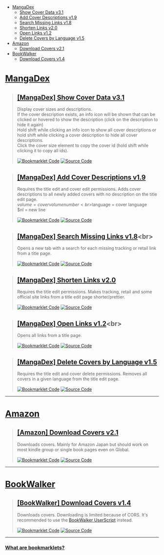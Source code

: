 [Bookmarklet Code]: https://img.shields.io/badge/Bookmarklet%20Code-b5e853?style=for-the-badge
[Source Code]: https://img.shields.io/badge/Source%20Code-3c3c3c?style=for-the-badge

- [MangaDex](#mangadex)
	- [Show Cover Data v3.1](#mangadex-show-cover-data)
	- [Add Cover Descriptions v1.9](#mangadex-add-cover-descriptions)
	- [Search Missing Links v1.8](#mangadex-search-missing-links)
	- [Shorten Links v2.0](#mangadex-shorten-links)
	- [Open Links v1.2](#mangadex-open-links)
	- [Delete Covers by Language v1.5](#mangadex-delete-covers-by-language)
- [Amazon](#amazon)
	- [Download Covers v2.1](#amazon-download-covers)
- [BookWalker](#bookwalker)
	- [Download Covers v1.4](#bookwalker-download-covers)

# [MangaDex](https://mangadex.org)
<h6 id="mangadex-show-cover-data"></h6>

> ## [[MangaDex] Show Cover Data v3.1](javascript:(()%20=%3E%20%7Bfunction%20e(e,t,n=0)%7Bconst%20o=e.match(t);if(o%26%26o[n])return%20o[n]}function%20t(e,t=100)%7Bconst%20n=[...e],o=[];for(;n.length;)o.push(n.splice(0,t));return%20o}function%20n(e,t)%7Bfor(const%20n%20in%20t)e.style.setProperty(n,t[n])}const%20o=e(window.location.pathname,/\/title\/+([-0-9a-f]%7B20,})/,1)||e(window.location.pathname,/\/title\/edit\/+([-0-9a-f]%7B20,})/,1);function%20r(e,t,n)%7Breturn(t=function(e)%7Bvar%20t=function(e,t)%7Bif(%22object%22!=typeof%20e||null===e)return%20e;var%20n=e[Symbol.toPrimitive];if(void%200!==n)%7Bvar%20o=n.call(e,t||%22default%22);if(%22object%22!=typeof%20o)return%20o;throw%20new%20TypeError(%22%40%40toPrimitive%20must%20return%20a%20primitive%20value.%22)}return(%22string%22===t%3FString:Number)(e)}(e,%22string%22);return%22symbol%22==typeof%20t%3Ft:String(t)}(t))in%20e%3FObject.defineProperty(e,t,%7Bvalue:n,enumerable:!0,configurable:!0,writable:!0}):e[t]=n,e}class%20i%7Bconstructor(e=0)%7Br(this,%22add%22,(()=%3Edocument.body.appendChild(this.element))),r(this,%22remove%22,(()=%3Ethis.element.remove()));const%20t=document.createElement(%22div%22);n(t,%7B%22z-index%22:%221000%22,position:%22fixed%22,bottom:%220%22,left:%220%22,width:%22100%25%22,height:%2224px%22,%22background-color%22:%22%233c3c3c%22,cursor:%22pointer%22});const%20o=document.createElement(%22div%22);n(o,%7Bheight:%22100%25%22,%22background-color%22:%22%23b5e853%22,transition:%22width%20200ms%22}),this.bar=o,this.update(e),t.appendChild(o),t.addEventListener(%22click%22,this.remove),this.element=t}update(e)%7Bconst%20t=Math.ceil(parseInt(this.bar.style.getPropertyValue(%22width%22))),o=Math.ceil(e);o%3E=100%3Fthis.remove():t!==o%26%26o%3E=0%26%26n(this.bar,%7Bwidth:`$%7Bo}%25`})}}((e,t=%7B})=%3E%7B(function(e,t)%7Bif(!new%20RegExp(e).test(window.location.hostname))return%20alert(%22Bookmarklet%20executed%20on%20a%20wrong%20website!%22);t()})(%22^mangadex.org|canary.mangadex.dev%22,(()=%3E%7Bconst%20n=t.createPage%26%26/\/create\//.test(window.location.pathname);return!t.titlePage||o||n%3F!t.editPage||/\/edit\//.test(window.location.pathname)||n%3Fvoid%20e():alert(%22This%20is%20not%20an%20edit%20page!%22):alert(%22This%20is%20not%20a%20title%20page!%22)}))})((()=%3E%7Bconst%20o=100,r=1e3,a=[],c=new%20Map,s=new%20Map,d=%7Bmanga:[],cover:[]},l=new%20i;if(document.querySelectorAll(%22img,%20div%22).forEach((t=%3E%7Bconst%20n=t.src||t.style.getPropertyValue(%22background-image%22);if(!/\/covers\/+[-0-9a-f]%7B20,}\/+[-0-9a-f]%7B20,}[^/]+(%3F:[%3F%23].*)%3F$/.test(n)||t.classList.contains(%22banner-image%22))return;const%20o=e(n,/[-0-9a-f]%7B20,}/),r=e(n,/([-0-9a-f]%7B20,}\.[^/.]*)\.[0-9]+\.[^/.%3F%23]*([%3F%23].*)%3F$/,1)||e(n,/[-0-9a-f]%7B20,}\.[^/.]*%3F$/);if(!o||!r)return;const%20i=e=%3E%7Bvar%20t;e.has(o)%3Fnull===(t=e.get(o))||void%200===t||t.add(r):e.set(o,new%20Set([r]))};%22executed%22!==t.getAttribute(%22cover-data-bookmarklet%22)%3F(a.push(t),t.setAttribute(%22cover-data-bookmarklet%22,%22executed%22),i(c)):i(s)})),c.size%3C=0)return%20document.querySelector('[cover-data-bookmarklet=%22executed%22]')%3Falert(%22No%20new%20covers%20were%20found%20on%20this%20page%20since%20the%20last%20time%20this%20bookmarklet%20was%20executed!%22):alert(%22No%20covers%20were%20found%20on%20this%20page!%22);function%20p(e,t,o,r)%7Be.setAttribute(%22cover-data-cover-id%22,r.id);const%20i=document.createElement(%22span%22),a=document.createElement(%22span%22),c=function(%7Bfill:e=%22none%22,viewBox:t=%220%200%2024%2024%22,stroke:n=%22currentColor%22,strokeLinecap:o=%22round%22,strokeLinejoin:r=%22round%22,d:i=%22%22})%7Bconst%20a=document.createElementNS(%22http://www.w3.org/2000/svg%22,%22svg%22);a.setAttribute(%22fill%22,e),a.setAttribute(%22viewBox%22,t),a.setAttribute(%22stroke%22,n);const%20c=document.createElementNS(%22http://www.w3.org/2000/svg%22,%22path%22);return%20c.setAttribute(%22stroke-linecap%22,o),c.setAttribute(%22stroke-linejoin%22,r),c.setAttribute(%22d%22,i),a.appendChild(c),a}(%7Bd:%22M11.25%2011.25l.041-.02a.75.75%200%20011.063.852l-.708%202.836a.75.75%200%20001.063.853l.041-.021M21%2012a9%209%200%2011-18%200%209%209%200%200118%200zm-9-3.75h.008v.008H12V8.25z%22});if(a.classList.add(%22cover-data-bookmarklet-description%22),r.attributes.description)%7Bconst%20e=(e,t=!0)=%3E%7Bconst%20o=e=%3En(e,%7Bdisplay:t%3F%22flex%22:%22none%22});e.stopPropagation(),e.preventDefault(),e.shiftKey%3Fdocument.querySelectorAll(%22.cover-data-bookmarklet-description%22).forEach((e=%3Eo(e))):o(a)};i.setAttribute(%22title%22,r.attributes.description),c.addEventListener(%22click%22,e),i.appendChild(c);const%20t=document.createElement(%22span%22);t.innerText=r.attributes.description,n(t,%7B%22max-height%22:%22100%25%22,margin:%220.2rem%22,%22text-align%22:%22center%22}),n(a,%7Bposition:%22absolute%22,width:%22100%25%22,height:%22100%25%22,%22overflow-y%22:%22auto%22,display:%22none%22,%22align-items%22:%22center%22,%22justify-content%22:%22center%22,%22background-color%22:%22var(--md-accent)%22,%22z-index%22:%224%22}),a.addEventListener(%22click%22,(t=%3Ee(t,!1))),a.appendChild(t)}const%20s=document.createElement(%22span%22),d=document.createElement(%22span%22),l=`$%7Bt}x$%7Bo}`;d.innerText=l,d.setAttribute(%22title%22,l+%22\n(click%20to%20copy%20id)%22),d.addEventListener(%22click%22,(e=%3E%7Bconst%20t=e=%3E%7Bnavigator.clipboard.writeText(e).then((()=%3Econsole.debug(`Copied%20cover%20ids:%20$%7Be}`)),(()=%3Econsole.error(`Failed%20to%20copy%20cover%20ids:%20$%7Be}`))).catch(console.error)};if(e.stopPropagation(),e.preventDefault(),e.shiftKey)%7Bconst%20e=[];document.querySelectorAll(%22[cover-data-cover-id]%22).forEach((t=%3E%7Bconst%20n=t.getAttribute(%22cover-data-cover-id%22);n%26%26!e.includes(n)%26%26e.push(n)})),t(e.join(%22%20%22))}else%20t(r.id)})),n(s,%7Bposition:%22absolute%22,top:%220%22}),s.appendChild(d);const%20p=document.createElement(%22div%22);if(n(p,%7Bdisplay:%22flex%22,%22flex-wrap%22:%22nowrap%22,gap:%220.2rem%22}),e%20instanceof%20HTMLImageElement)%7Bvar%20u,h;if(n(s,%7Bpadding:%220.5rem%200.5rem%201rem%22,color:%22%23fff%22,left:%220%22,width:%22100%25%22,background:%22linear-gradient(0deg,transparent,rgba(0,0,0,0.8))%22,%22border-top-right-radius%22:%220.25rem%22,%22border-top-left-radius%22:%220.25rem%22}),n(p,%7Bposition:%22absolute%22,top:%220%22,right:%220%22,padding:%220.45rem%200.5rem%22,color:%22%23fff%22}),r.attributes.description)c.setAttribute(%22stroke-width%22,%221.5%22),n(c,%7Bwidth:%221.5rem%22,height:%221.5rem%22}),n(a,%7B%22border-radius%22:%220.25rem%22}),null===(h=e.parentElement)||void%200===h||h.append(a),p.appendChild(i);null===(u=e.parentElement)||void%200===u||u.append(s,p)}else%20n(s,%7Bpadding:%220%200.2rem%22,%22background-color%22:%22var(--md-accent)%22,%22border-bottom-left-radius%22:%224px%22,%22border-bottom-right-radius%22:%224px%22}),e.appendChild(s),n(p,%7B%22margin-left%22:%220.2rem%22}),n(s,%7Bdisplay:%22flex%22,%22flex-wrap%22:%22nowrap%22,%22align-items%22:%22center%22}),r.attributes.description%26%26(c.setAttribute(%22stroke-width%22,%222%22),n(c,%7Bwidth:%221.3rem%22,height:%221.3rem%22}),e.appendChild(a),p.appendChild(i)),s.appendChild(p),e.appendChild(s)}function%20u(e,t,n=0)%7Breturn%20new%20Promise(((i,a)=%3E%7Bconst%20c=%22cover%22===t,s=e.map((e=%3Ec%3F`manga[]=$%7Be}`:`ids[]=$%7Be}`)).join(%22%26%22);let%20d=`https://api.mangadex.org/$%7Bt}%3F$%7Bs}%26includes[]=cover_art%26limit=$%7Bo}%26contentRating[]=safe%26contentRating[]=suggestive%26contentRating[]=erotica%26contentRating[]=pornographic%26offset=$%7Bn}`;if(c%26%26(d=`https://api.mangadex.org/$%7Bt}%3Forder[volume]=asc%26$%7Bs}%26limit=$%7Bo}%26offset=$%7Bn}`),n%3Er)return%20a(new%20Error(`Offset%20is%20bigger%20than%20$%7Br}:\n%20$%7Bd}`));fetch(d).then((e=%3Ei(e.json()))).catch(a)}))}l.add(),c.forEach(((e,t)=%3E%7Bvar%20n;const%20o=(null===(n=s.get(t))||void%200===n%3Fvoid%200:n.size)||0;e.size+o%3E1%3Fd.cover.push(t):d.manga.push(t)})),function()%7Bconst%20e=[];return%20new%20Promise(((n,o)=%3E%7B(async%20function()%7Bfor(const%20n%20in%20d)%7Bconst%20o=%22cover%22===n,r=t(d[n]);for(const%20t%20of%20r)%7Bconst%20r=await%20u(t,n);if(o)%7Be.push(...r.data);for(let%20o=r.limit;o%3Cr.total;o+=r.limit)%7Bconst%20r=await%20u(t,n,o);e.push(...r.data)}}else%20r.data.forEach((t=%3E%7Bconst%20n=t.relationships.find((e=%3E%22cover_art%22===e.type));n%26%26(n.relationships=[%7Btype:t.type,id:t.id}],e.push(n))}))}}return%20e})().then(n).catch(o)}))}().then((e=%3E%7Blet%20t=0;const%20o=document.createElement(%22div%22);n(o,%7Bwidth:%22fit-content%22,height:%22fit-content%22,opacity:%220%22,position:%22absolute%22,top:%22-10000px%22,%22z-index%22:%22-10000%22,%22pointer-events%22:%22none%22}),document.body.appendChild(o),a.forEach((n=%3E%7Bconst%20r=n.src||n.style.getPropertyValue(%22background-image%22);e.forEach((e=%3E%7Bconst%20i=e.relationships.find((e=%3E%22manga%22===e.type));if(i%26%26new%20RegExp(`$%7Bi.id}/$%7Be.attributes.fileName}`).test(r))%7Bconst%20r=new%20Image;o.appendChild(r);try%7Bnew%20ResizeObserver(((i,c)=%3E%7Bconst%20s=r.naturalWidth,d=r.naturalHeight;s%3E0%26%26d%3E0%26%26(c.disconnect(),r.remove(),r.src=%22data:image/png;base64,iVBORw0KGgoAAAANSUhEUgAAAAEAAAABCAYAAAAfFcSJAAAAC0lEQVQIW2NgAAIAAAUAAR4f7BQAAAAASUVORK5CYII=%22,o.children.length%3C=0%26%26o.remove(),p(n,s,d,e),l.update(++t/a.length*100))})).observe(r)}catch(i)%7Br.onload=()=%3E%7Br.remove(),o.children.length%3C=0%26%26o.remove(),p(n,r.naturalWidth,r.naturalHeight,e),l.update(++t/a.length*100)}}r.src=`https://mangadex.org/covers/$%7Bi.id}/$%7Be.attributes.fileName}`}}))}))})).catch((e=%3E%7Bconsole.error(e),alert(%22Failed%20to%20fetch%20cover%20data!%22)}))}));})();)<br>
> Display cover sizes and descriptions. <br>If the cover description exists, an info icon will be shown that can be clicked or hovered to show the description (click on the description to hide it again)<br>Hold shift while clicking an info icon to show all cover descriptions or hold shift while clicking a cover description to hide all cover descriptions. <br>Click the cover size element to copy the cover id (hold shift while clicking it to copy all ids).<br><br>
> [![Bookmarklet Code]](https://github.com/rRoler/bookmarklets/blob/main/dist/mangadex-show_cover_data.min.js) [![Source Code]](https://github.com/rRoler/bookmarklets/blob/main/src/mangadex/show_cover_data.ts)

<h6 id="mangadex-add-cover-descriptions"></h6>

> ## [[MangaDex] Add Cover Descriptions v1.9](javascript:(()%20=%3E%20%7Bfunction%20e(e,t,n=0)%7Bconst%20o=e.match(t);if(o%26%26o[n])return%20o[n]}function%20t(e,t=!1)%7Blet%20n=document.body.querySelector(e);return%20new%20Promise((o=%3E%7Bif(t%3F!n:n)return%20o(n);const%20l=new%20MutationObserver((()=%3E%7Bn=document.body.querySelector(e),(t%3F!n:n)%26%26(o(n),l.disconnect())}));l.observe(document.body,%7BchildList:!0,subtree:!0})}))}const%20n=e(window.location.pathname,/\/title\/+([-0-9a-f]%7B20,})/,1)||e(window.location.pathname,/\/title\/edit\/+([-0-9a-f]%7B20,})/,1);((e,t=%7B})=%3E%7B(function(e,t)%7Bif(!new%20RegExp(e).test(window.location.hostname))return%20alert(%22Bookmarklet%20executed%20on%20a%20wrong%20website!%22);t()})(%22^mangadex.org|canary.mangadex.dev%22,(()=%3E%7Bconst%20o=t.createPage%26%26/\/create\//.test(window.location.pathname);return!t.titlePage||n||o%3F!t.editPage||/\/edit\//.test(window.location.pathname)||o%3Fvoid%20e():alert(%22This%20is%20not%20an%20edit%20page!%22):alert(%22This%20is%20not%20a%20title%20page!%22)}))})((async()=%3E%7Bconst%20e=prompt(%22Enter%20a%20description:%22,%22Volume%20$volume%20Cover%20from%20BookWalker%22);if(!e)return;const%20n=[],o=Array.from(document.querySelectorAll(%22div.page-sizer%22));for(const%20t%20of%20o)if(/blob:https%3F:\/\/.*mangadex.*\/+[-0-9a-f]%7B20,}/.test(t.querySelector(%22.page%22).style.getPropertyValue(%22background-image%22)))%7Bvar%20l;const%20o=r(t,e),i=null===(l=t.parentElement)||void%200===l%3Fvoid%200:l.querySelector(%22.volume-edit%22);null==i||i.dispatchEvent(new%20MouseEvent(%22click%22));await%20a(o)%26%26n.push(t)}if(n.length%3C=0)return%20alert(%22No%20newly%20added%20covers%20with%20empty%20descriptions%20found!%22);function%20r(e,t)%7Bvar%20n,o;const%20l=null===(n=e.parentElement)||void%200===n%3Fvoid%200:n.querySelector(%22.volume-num%20input%22),r=null==l%3Fvoid%200:l.value,a=null===(o=e.parentElement)||void%200===o%3Fvoid%200:o.querySelector(%22.md-select%20.md-select-inner-wrap%20.placeholder-text%22),i=%7Bvolume:r||%22No%20Volume%22,language:(null==a%3Fvoid%200:a.innerText)||%22No%20Language%22,nl:%22\n%22};for(const%20e%20in%20i)%7Bconst%20n=i[e];n%26%26(t=t.replaceAll(`$$%7Be}`,n))}return%20t}function%20a(e)%7Breturn%20new%20Promise((n=%3E%7Bconst%20o='textarea[placeholder=%22Cover%20Information%22]';t(o).then((l=%3E%7Bvar%20r,a,i,u;let%20c=!0;const%20d=null==l||null===(r=l.parentElement)||void%200===r||null===(a=r.parentElement)||void%200===a||null===(i=a.parentElement)||void%200===i||null===(u=i.parentElement)||void%200===u%3Fvoid%200:u.querySelector(%22button.primary%22);l.value%3Fc=!1:l.value=e,null==l||l.dispatchEvent(new%20InputEvent(%22input%22)),null==d||d.dispatchEvent(new%20MouseEvent(%22click%22)),t(o,!0).then((()=%3En(c)))}))}))}console.log(%22Added%20descriptions:%22,n)}),%7BtitlePage:!0,editPage:!0,createPage:!0});})();)<br>
> Requires the title edit and cover edit permissions. Adds cover descriptions to all newly added covers with no description on the title edit page.<br>$volume = cover volume number<br>$language = cover language<br>$nl = new line<br><br>
> [![Bookmarklet Code]](https://github.com/rRoler/bookmarklets/blob/main/dist/mangadex-add_cover_descriptions.min.js) [![Source Code]](https://github.com/rRoler/bookmarklets/blob/main/src/mangadex/add_cover_descriptions.ts)

<h6 id="mangadex-search-missing-links"></h6>

> ## [[MangaDex] Search Missing Links v1.8](javascript:(()%20=%3E%20%7Bfunction%20t(t,e,a=0)%7Bconst%20n=t.match(e);if(n%26%26n[a])return%20n[a]}function%20e(t)%7Bconst%20e=localStorage.getItem(t);if(e)return%20JSON.parse(e)}const%20a=t(window.location.pathname,/\/title\/+([-0-9a-f]%7B20,})/,1)||t(window.location.pathname,/\/title\/edit\/+([-0-9a-f]%7B20,})/,1),n=/draft=true/.test(window.location.search);function%20o()%7Bconst%20t=e(%22oidc.user:https://auth.mangadex.org/realms/mangadex:mangadex-frontend-stable%22)||e(%22oidc.user:https://auth.mangadex.org/realms/mangadex:mangadex-frontend-canary%22);return%20new%20Promise(((e,o)=%3Efetch(`https://api.mangadex.org/manga$%7Bn%3F%22/draft/%22:%22/%22}$%7Ba}`,%7Bheaders:%7BAuthorization:n%3F`$%7Bt.token_type}%20$%7Bt.access_token}`:%22%22}}).then((t=%3Ee(t.json()))).catch((t=%3E%7Balert(%22Failed%20to%20fetch%20title%20info!%22),o(t)}))))}((t,e=%7B})=%3E%7B(function(t,e)%7Bif(!new%20RegExp(t).test(window.location.hostname))return%20alert(%22Bookmarklet%20executed%20on%20a%20wrong%20website!%22);e()})(%22^mangadex.org|canary.mangadex.dev%22,(()=%3E%7Bconst%20n=e.createPage%26%26/\/create\//.test(window.location.pathname);return!e.titlePage||a||n%3F!e.editPage||/\/edit\//.test(window.location.pathname)||n%3Fvoid%20t():alert(%22This%20is%20not%20an%20edit%20page!%22):alert(%22This%20is%20not%20a%20title%20page!%22)}))})((()=%3E%7Bconst%20t=%7Bal:%22https://anilist.co/search/manga%3Fsearch=%22,ap:%22https://www.anime-planet.com/manga/all%3Fname=%22,kt:%22https://kitsu.io/manga%3Fsubtype=manga%26text=%22,mu:%22https://www.mangaupdates.com/search.html%3Fsearch=%22,mal:%22https://myanimelist.net/manga.php%3Fq=%22,nu:%22https://www.novelupdates.com/%3Fs=%22,bw:%22https://bookwalker.jp/search/%3Fqcat=2%26word=%22,amz:%22https://www.amazon.co.jp/s%3Frh=n:466280%26k=%22,ebj:%22https://ebookjapan.yahoo.co.jp/search/%3Fkeyword=%22,cdj:%22https://www.cdjapan.co.jp/searchuni%3Fterm.media_format=BOOK%26q=%22};if(/\/create\/title/.test(window.location.pathname))%7Bconst%20e=prompt(%22Enter%20a%20title%20to%20search%20for%22);if(!e)return;for(const%20a%20in%20t)window.open(t[a]+e,%22_blank%22,%22noopener,noreferrer%22)}else%20o().then((e=%3E%7Be.data.attributes.tags.some((t=%3E%22Adaptation%22===t.attributes.name.en))||delete%20t.nu;const%20a=Object.keys(t).filter((t=%3E!e.data.attributes.links[t]));if(a.length%3C=0)return%20alert(%22All%20links%20are%20already%20added!%22);const%20n=e.data.attributes.originalLanguage;let%20o;try%7Bo=e.data.attributes.altTitles.find((t=%3Et[n]))}catch(t)%7Bconsole.debug(%22No%20alt%20titles%20found%22)}const%20r=Object.keys(e.data.attributes.title)[0];let%20i=o%3Fo[n]:e.data.attributes.title[r]||%22%22;i=prompt(%22Enter%20a%20title%20to%20search%20for%22,i),i%26%26a.forEach((e=%3Ewindow.open(t[e]+i,%22_blank%22,%22noopener,noreferrer%22)))}))}),%7BtitlePage:!0,createPage:!0});})();)<br>
> Opens a new tab with a search for each missing tracking or retail link from a title page.<br><br>
> [![Bookmarklet Code]](https://github.com/rRoler/bookmarklets/blob/main/dist/mangadex-search_missing_links.min.js) [![Source Code]](https://github.com/rRoler/bookmarklets/blob/main/src/mangadex/search_missing_links.ts)

<h6 id="mangadex-shorten-links"></h6>

> ## [[MangaDex] Shorten Links v2.0](javascript:(()%20=%3E%20%7Bfunction%20t(t,e,a=0)%7Bconst%20n=t.match(e);if(n%26%26n[a])return%20n[a]}const%20e=t(window.location.pathname,/\/title\/+([-0-9a-f]%7B20,})/,1)||t(window.location.pathname,/\/title\/edit\/+([-0-9a-f]%7B20,})/,1);((t,a=%7B})=%3E%7B(function(t,e)%7Bif(!new%20RegExp(t).test(window.location.hostname))return%20alert(%22Bookmarklet%20executed%20on%20a%20wrong%20website!%22);e()})(%22^mangadex.org|canary.mangadex.dev%22,(()=%3E%7Bconst%20n=a.createPage%26%26/\/create\//.test(window.location.pathname);return!a.titlePage||e||n%3F!a.editPage||/\/edit\//.test(window.location.pathname)||n%3Fvoid%20t():alert(%22This%20is%20not%20an%20edit%20page!%22):alert(%22This%20is%20not%20a%20title%20page!%22)}))})((()=%3E%7Bconst%20e=[],a=t=%3E%7Bvar%20a;return%20null===(a=document.querySelectorAll(%22div.input-container%22)[t])||void%200===a%3Fvoid%200:a.querySelectorAll(%22input.inline-input%22).forEach((t=%3E%7Be.push(t)}))};a(3),a(4),a(5);const%20n=%7B};if(e.forEach((e=%3E%7Bconst%20a=e.value;let%20o=a;const%20i=%22[0-9]+%22,c=%22[A-Za-z0-9-%25]+%22,l=%22[A-Z0-9]%7B10}%22,r=[`(anilist.co/manga/)($%7Bi})`,`(www.anime-planet.com/manga/)($%7Bc})`,`(kitsu.io/manga/)($%7Bc})`,`(www.mangaupdates.com/series/)($%7Bc})`,`(myanimelist.net/manga/)($%7Bi})`,`(bookwalker.jp/series/)($%7Bi}(%3F:/list)%3F)`,`(bookwalker.jp/)($%7Bc})`,`(www.amazon[a-z.]+/).*((%3F:dp/|gp/product/|kindle-dbs/product/)$%7Bl})`,`(www.amazon[a-z.]+/gp/product).*(/$%7Bl})`,`(ebookjapan.yahoo.co.jp/books/)($%7Bi})`,`(www.cdjapan.co.jp/product/)(NEOBK-$%7Bi})`,%22(.*/)(.*)/$%22];for(const%20e%20of%20r)%7Bconst%20n=new%20RegExp(`(%3F:https%3F://$%7Be}.*)$`),i=t(a,n,1),c=t(a,n,2);if(i%26%26c)%7Bo=`https://$%7Bi}$%7Bc}`;break}}o!==a%26%26(e.value=o,e.dispatchEvent(new%20InputEvent(%22input%22)),n[a]=o)})),Object.keys(n).length%3C=0)return%20alert(%22No%20links%20changed!%22);console.log(%22Changed%20links:%22,n)}),%7BtitlePage:!0,editPage:!0,createPage:!0});})();)<br>
> Requires the title edit permissions. Makes tracking, retail and some official site links from a title edit page shorter/prettier.<br><br>
> [![Bookmarklet Code]](https://github.com/rRoler/bookmarklets/blob/main/dist/mangadex-shorten_links.min.js) [![Source Code]](https://github.com/rRoler/bookmarklets/blob/main/src/mangadex/shorten_links.ts)

<h6 id="mangadex-open-links"></h6>

> ## [[MangaDex] Open Links v1.2](javascript:(()%20=%3E%20%7Bfunction%20t(t,a,e=0)%7Bconst%20n=t.match(a);if(n%26%26n[e])return%20n[e]}function%20a(t)%7Bconst%20a=localStorage.getItem(t);if(a)return%20JSON.parse(a)}const%20e=t(window.location.pathname,/\/title\/+([-0-9a-f]%7B20,})/,1)||t(window.location.pathname,/\/title\/edit\/+([-0-9a-f]%7B20,})/,1),n=/draft=true/.test(window.location.search);function%20o()%7Bconst%20t=a(%22oidc.user:https://auth.mangadex.org/realms/mangadex:mangadex-frontend-stable%22)||a(%22oidc.user:https://auth.mangadex.org/realms/mangadex:mangadex-frontend-canary%22);return%20new%20Promise(((a,o)=%3Efetch(`https://api.mangadex.org/manga$%7Bn%3F%22/draft/%22:%22/%22}$%7Be}`,%7Bheaders:%7BAuthorization:n%3F`$%7Bt.token_type}%20$%7Bt.access_token}`:%22%22}}).then((t=%3Ea(t.json()))).catch((t=%3E%7Balert(%22Failed%20to%20fetch%20title%20info!%22),o(t)}))))}((t,a=%7B})=%3E%7B(function(t,a)%7Bif(!new%20RegExp(t).test(window.location.hostname))return%20alert(%22Bookmarklet%20executed%20on%20a%20wrong%20website!%22);a()})(%22^mangadex.org|canary.mangadex.dev%22,(()=%3E%7Bconst%20n=a.createPage%26%26/\/create\//.test(window.location.pathname);return!a.titlePage||e||n%3F!a.editPage||/\/edit\//.test(window.location.pathname)||n%3Fvoid%20t():alert(%22This%20is%20not%20an%20edit%20page!%22):alert(%22This%20is%20not%20a%20title%20page!%22)}))})((()=%3E%7Bo().then((t=%3E%7Bconst%20a=%7Bal:%22https://anilist.co/manga/%22,ap:%22https://www.anime-planet.com/manga/%22,kt:%22https://kitsu.io/manga/%22,mu:/[A-Za-z]/.test(t.data.attributes.links.mu)%3F%22https://www.mangaupdates.com/series/%22:%22https://www.mangaupdates.com/series.html%3Fid=%22,mal:%22https://myanimelist.net/manga/%22,nu:%22https://www.novelupdates.com/series/%22,bw:%22https://bookwalker.jp/%22,amz:%22%22,ebj:%22%22,cdj:%22%22};for(const%20e%20in%20t.data.attributes.links)%7Bconst%20n=(a[e]||%22%22)+t.data.attributes.links[e];window.open(n,%22_blank%22,%22noopener,noreferrer%22)}}))}),%7BtitlePage:!0});})();)<br>
> Opens all links from a title page.<br><br>
> [![Bookmarklet Code]](https://github.com/rRoler/bookmarklets/blob/main/dist/mangadex-open_links.min.js) [![Source Code]](https://github.com/rRoler/bookmarklets/blob/main/src/mangadex/open_links.ts)

<h6 id="mangadex-delete-covers-by-language"></h6>

> ## [[MangaDex] Delete Covers by Language v1.5](javascript:(()%20=%3E%20%7Bfunction%20e(e,t,a=0)%7Bconst%20n=e.match(t);if(n%26%26n[a])return%20n[a]}const%20t=e(window.location.pathname,/\/title\/+([-0-9a-f]%7B20,})/,1)||e(window.location.pathname,/\/title\/edit\/+([-0-9a-f]%7B20,})/,1);((e,a=%7B})=%3E%7B(function(e,t)%7Bif(!new%20RegExp(e).test(window.location.hostname))return%20alert(%22Bookmarklet%20executed%20on%20a%20wrong%20website!%22);t()})(%22^mangadex.org|canary.mangadex.dev%22,(()=%3E%7Bconst%20n=a.createPage%26%26/\/create\//.test(window.location.pathname);return!a.titlePage||t||n%3F!a.editPage||/\/edit\//.test(window.location.pathname)||n%3Fvoid%20e():alert(%22This%20is%20not%20an%20edit%20page!%22):alert(%22This%20is%20not%20a%20title%20page!%22)}))})((()=%3E%7Bconst%20e=prompt(%22Language%20name:%22,%22Japanese%22);if(!e)return;const%20t=[];if(document.querySelectorAll(%22div.page-sizer%22).forEach((a=%3E%7Bconst%20n=a.parentElement;if(!n)return;const%20o=n.querySelector(%22.close%22),i=n.querySelector(%22.placeholder-text.with-label%22);o%26%26i%26%26e.toLowerCase().replaceAll(%22%20%22,%22%22).includes(i.innerText.toLowerCase().replaceAll(%22%20%22,%22%22))%26%26(o.dispatchEvent(new%20MouseEvent(%22click%22)),t.push(a))})),t.length%3C=0)return%20alert(%22No%20covers%20in%20given%20language%20found!%22);console.log(%22Deleted%20covers:%22,t)}),%7BtitlePage:!0,editPage:!0,createPage:!0});})();)<br>
> Requires the title edit and cover delete permissions. Removes all covers in a given language from the title edit page.<br><br>
> [![Bookmarklet Code]](https://github.com/rRoler/bookmarklets/blob/main/dist/mangadex-del_covers_by_lang.min.js) [![Source Code]](https://github.com/rRoler/bookmarklets/blob/main/src/mangadex/del_covers_by_lang.ts)

***
# [Amazon](https://www.amazon.co.jp)
<h6 id="amazon-download-covers"></h6>

> ## [[Amazon] Download Covers v2.1](javascript:(()%20=%3E%20%7Bfunction%20e(e,t,n=0)%7Bconst%20o=e.match(t);if(o%26%26o[n])return%20o[n]}function%20t(e,t)%7Bfor(const%20n%20in%20t)e.style.setProperty(n,t[n])}var%20n=Uint8Array,o=Uint16Array,r=Int32Array,i=new%20n([0,0,0,0,0,0,0,0,1,1,1,1,2,2,2,2,3,3,3,3,4,4,4,4,5,5,5,5,0,0,0,0]),a=new%20n([0,0,0,0,1,1,2,2,3,3,4,4,5,5,6,6,7,7,8,8,9,9,10,10,11,11,12,12,13,13,0,0]),c=function(e,t)%7Bfor(var%20n=new%20o(31),i=0;i%3C31;++i)n[i]=t+=1%3C%3Ce[i-1];var%20a=new%20r(n[30]);for(i=1;i%3C30;++i)for(var%20c=n[i];c%3Cn[i+1];++c)a[c]=c-n[i]%3C%3C5|i;return%7Bb:n,r:a}},s=c(i,2),l=s.b,u=s.r;l[28]=258,u[258]=28,c(a,0);for(var%20f=new%20o(32768),d=0;d%3C32768;++d)%7Bvar%20h=(43690%26d)%3E%3E1|(21845%26d)%3C%3C1;h=(61680%26(h=(52428%26h)%3E%3E2|(13107%26h)%3C%3C2))%3E%3E4|(3855%26h)%3C%3C4,f[d]=((65280%26h)%3E%3E8|(255%26h)%3C%3C8)%3E%3E1}var%20p=new%20n(288);for(d=0;d%3C144;++d)p[d]=8;for(d=144;d%3C256;++d)p[d]=9;for(d=256;d%3C280;++d)p[d]=7;for(d=280;d%3C288;++d)p[d]=8;var%20v=new%20n(32);for(d=0;d%3C32;++d)v[d]=5;var%20g=[%22unexpected%20EOF%22,%22invalid%20block%20type%22,%22invalid%20length/literal%22,%22invalid%20distance%22,%22stream%20finished%22,%22no%20stream%20handler%22,,%22no%20callback%22,%22invalid%20UTF-8%20data%22,%22extra%20field%20too%20long%22,%22date%20not%20in%20range%201980-2099%22,%22filename%20too%20long%22,%22stream%20finishing%22,%22invalid%20zip%20data%22],m=function(e,t,n)%7Bvar%20o=new%20Error(t||g[e]);if(o.code=e,Error.captureStackTrace%26%26Error.captureStackTrace(o,m),!n)throw%20o;return%20o},w=new%20n(0),y=function()%7Bfor(var%20e=new%20Int32Array(256),t=0;t%3C256;++t)%7Bfor(var%20n=t,o=9;--o;)n=(1%26n%26%26-306674912)^n%3E%3E%3E1;e[t]=n}return%20e}(),b=function(e,t,n)%7Bfor(;n;++t)e[t]=n,n%3E%3E%3E=8},A=%22undefined%22!=typeof%20TextEncoder%26%26new%20TextEncoder,E=%22undefined%22!=typeof%20TextDecoder%26%26new%20TextDecoder;try%7BE.decode(w,%7Bstream:!0}),1}catch(e)%7B}function%20k(e,t)%7Bif(t)%7Bfor(var%20o=new%20n(e.length),r=0;r%3Ce.length;++r)o[r]=e.charCodeAt(r);return%20o}if(A)return%20A.encode(e);var%20i=e.length,a=new%20n(e.length+(e.length%3E%3E1)),c=0,s=function(e)%7Ba[c++]=e};for(r=0;r%3Ci;++r)%7Bif(c+5%3Ea.length)%7Bvar%20l=new%20n(c+8+(i-r%3C%3C1));l.set(a),a=l}var%20u=e.charCodeAt(r);u%3C128||t%3Fs(u):u%3C2048%3F(s(192|u%3E%3E6),s(128|63%26u)):u%3E55295%26%26u%3C57344%3F(s(240|(u=65536+(1047552%26u)|1023%26e.charCodeAt(++r))%3E%3E18),s(128|u%3E%3E12%2663),s(128|u%3E%3E6%2663),s(128|63%26u)):(s(224|u%3E%3E12),s(128|u%3E%3E6%2663),s(128|63%26u))}return%20function(e,t,o)%7B(null==t||t%3C0)%26%26(t=0),(null==o||o%3Ee.length)%26%26(o=e.length);var%20r=new%20n(o-t);return%20r.set(e.subarray(t,o)),r}(a,0,c)}var%20x,S=function(e)%7Bvar%20t=0;if(e)for(var%20n%20in%20e)%7Bvar%20o=e[n].length;o%3E65535%26%26m(9),t+=o+4}return%20t},T=function(e,t,n,o,r,i,a,c)%7Bvar%20s=o.length,l=n.extra,u=c%26%26c.length,f=S(l);b(e,t,null!=a%3F33639248:67324752),t+=4,null!=a%26%26(e[t++]=20,e[t++]=n.os),e[t]=20,t+=2,e[t++]=n.flag%3C%3C1|(i%3C0%26%268),e[t++]=r%26%268,e[t++]=255%26n.compression,e[t++]=n.compression%3E%3E8;var%20d=new%20Date(null==n.mtime%3FDate.now():n.mtime),h=d.getFullYear()-1980;if((h%3C0||h%3E119)%26%26m(10),b(e,t,h%3C%3C25|d.getMonth()+1%3C%3C21|d.getDate()%3C%3C16|d.getHours()%3C%3C11|d.getMinutes()%3C%3C5|d.getSeconds()%3E%3E1),t+=4,-1!=i%26%26(b(e,t,n.crc),b(e,t+4,i%3C0%3F-i-2:i),b(e,t+8,n.size)),b(e,t+12,s),b(e,t+14,f),t+=16,null!=a%26%26(b(e,t,u),b(e,t+6,n.attrs),b(e,t+10,a),t+=14),e.set(o,t),t+=s,f)for(var%20p%20in%20l)%7Bvar%20v=l[p],g=v.length;b(e,t,+p),b(e,t+2,g),e.set(v,t+4),t+=4+g}return%20u%26%26(e.set(c,t),t+=u),t},z=function()%7Bfunction%20e(e)%7Bvar%20t;this.filename=e,this.c=(t=-1,%7Bp:function(e)%7Bfor(var%20n=t,o=0;o%3Ce.length;++o)n=y[255%26n^e[o]]^n%3E%3E%3E8;t=n},d:function()%7Breturn~t}}),this.size=0,this.compression=0}return%20e.prototype.process=function(e,t)%7Bthis.ondata(null,e,t)},e.prototype.push=function(e,t)%7Bthis.ondata||m(5),this.c.p(e),this.size+=e.length,t%26%26(this.crc=this.c.d()),this.process(e,t||!1)},e}(),j=function()%7Bfunction%20e(e)%7Bthis.ondata=e,this.u=[],this.d=1}return%20e.prototype.add=function(e)%7Bvar%20t=this;if(this.ondata||m(5),2%26this.d)this.ondata(m(4+8*(1%26this.d),0,1),null,!1);else%7Bvar%20o=k(e.filename),r=o.length,i=e.comment,a=i%26%26k(i),c=r!=e.filename.length||a%26%26i.length!=a.length,s=r+S(e.extra)+30;r%3E65535%26%26this.ondata(m(11,0,1),null,!1);var%20l=new%20n(s);T(l,0,e,o,c,-1);var%20u=[l],f=function()%7Bfor(var%20e=0,n=u;e%3Cn.length;e++)%7Bvar%20o=n[e];t.ondata(null,o,!1)}u=[]},d=this.d;this.d=0;var%20h=this.u.length,p=function(e,t)%7Bvar%20n=%7B};for(var%20o%20in%20e)n[o]=e[o];for(var%20o%20in%20t)n[o]=t[o];return%20n}(e,%7Bf:o,u:c,o:a,t:function()%7Be.terminate%26%26e.terminate()},r:function()%7Bif(f(),d)%7Bvar%20e=t.u[h+1];e%3Fe.r():t.d=1}d=1}}),v=0;e.ondata=function(o,r,i)%7Bif(o)t.ondata(o,r,i),t.terminate();else%20if(v+=r.length,u.push(r),i)%7Bvar%20a=new%20n(16);b(a,0,134695760),b(a,4,e.crc),b(a,8,v),b(a,12,e.size),u.push(a),p.c=v,p.b=s+v+16,p.crc=e.crc,p.size=e.size,d%26%26p.r(),d=1}else%20d%26%26f()},this.u.push(p)}},e.prototype.end=function()%7Bvar%20e=this;2%26this.d%3Fthis.ondata(m(4+8*(1%26this.d),0,1),null,!0):(this.d%3Fthis.e():this.u.push(%7Br:function()%7B1%26e.d%26%26(e.u.splice(-1,1),e.e())},t:function()%7B}}),this.d=3)},e.prototype.e=function()%7Bfor(var%20e=0,t=0,o=0,r=0,i=this.u;r%3Ci.length;r++)%7Bo+=46+(p=i[r]).f.length+S(p.extra)+(p.o%3Fp.o.length:0)}for(var%20a,c,s,l,u,f=new%20n(o+22),d=0,h=this.u;d%3Ch.length;d++)%7Bvar%20p=h[d];T(f,e,p,p.f,p.u,-p.c-2,t,p.o),e+=46+p.f.length+S(p.extra)+(p.o%3Fp.o.length:0),t+=p.b}a=f,c=e,s=this.u.length,l=o,u=t,b(a,c,101010256),b(a,c+8,s),b(a,c+10,s),b(a,c+12,l),b(a,c+16,u),this.ondata(null,f,!0),this.d=2},e.prototype.terminate=function()%7Bfor(var%20e=0,t=this.u;e%3Ct.length;e++)%7Bt[e].t()}this.d=2},e}(),R=%22undefined%22!=typeof%20globalThis%3FglobalThis:%22undefined%22!=typeof%20window%3Fwindow:%22undefined%22!=typeof%20global%3Fglobal:%22undefined%22!=typeof%20self%3Fself:%7B},L=%7Bexports:%7B}};x=L,function()%7Bfunction%20e(e,t)%7Breturn%20void%200===t%3Ft=%7BautoBom:!1}:%22object%22!=typeof%20t%26%26(console.warn(%22Deprecated:%20Expected%20third%20argument%20to%20be%20a%20object%22),t=%7BautoBom:!t}),t.autoBom%26%26/^\s*(%3F:text\/\S*|application\/xml|\S*\/\S*\+xml)\s*;.*charset\s*=\s*utf-8/i.test(e.type)%3Fnew%20Blob([%22\ufeff%22,e],%7Btype:e.type}):e}function%20t(e,t,n)%7Bvar%20o=new%20XMLHttpRequest;o.open(%22GET%22,e),o.responseType=%22blob%22,o.onload=function()%7Ba(o.response,t,n)},o.onerror=function()%7Bconsole.error(%22could%20not%20download%20file%22)},o.send()}function%20n(e)%7Bvar%20t=new%20XMLHttpRequest;t.open(%22HEAD%22,e,!1);try%7Bt.send()}catch(e)%7B}return%20200%3C=t.status%26%26299%3E=t.status}function%20o(e)%7Btry%7Be.dispatchEvent(new%20MouseEvent(%22click%22))}catch(n)%7Bvar%20t=document.createEvent(%22MouseEvents%22);t.initMouseEvent(%22click%22,!0,!0,window,0,0,0,80,20,!1,!1,!1,!1,0,null),e.dispatchEvent(t)}}var%20r=%22object%22==typeof%20window%26%26window.window===window%3Fwindow:%22object%22==typeof%20self%26%26self.self===self%3Fself:%22object%22==typeof%20R%26%26R.global===R%3FR:void%200,i=r.navigator%26%26/Macintosh/.test(navigator.userAgent)%26%26/AppleWebKit/.test(navigator.userAgent)%26%26!/Safari/.test(navigator.userAgent),a=r.saveAs||(%22object%22!=typeof%20window||window!==r%3Ffunction()%7B}:%22download%22in%20HTMLAnchorElement.prototype%26%26!i%3Ffunction(e,i,a)%7Bvar%20c=r.URL||r.webkitURL,s=document.createElement(%22a%22);i=i||e.name||%22download%22,s.download=i,s.rel=%22noopener%22,%22string%22==typeof%20e%3F(s.href=e,s.origin===location.origin%3Fo(s):n(s.href)%3Ft(e,i,a):o(s,s.target=%22_blank%22)):(s.href=c.createObjectURL(e),setTimeout((function()%7Bc.revokeObjectURL(s.href)}),4e4),setTimeout((function()%7Bo(s)}),0))}:%22msSaveOrOpenBlob%22in%20navigator%3Ffunction(r,i,a)%7Bif(i=i||r.name||%22download%22,%22string%22!=typeof%20r)navigator.msSaveOrOpenBlob(e(r,a),i);else%20if(n(r))t(r,i,a);else%7Bvar%20c=document.createElement(%22a%22);c.href=r,c.target=%22_blank%22,setTimeout((function()%7Bo(c)}))}}:function(e,n,o,a)%7Bif((a=a||open(%22%22,%22_blank%22))%26%26(a.document.title=a.document.body.innerText=%22downloading...%22),%22string%22==typeof%20e)return%20t(e,n,o);var%20c=%22application/octet-stream%22===e.type,s=/constructor/i.test(r.HTMLElement)||r.safari,l=/CriOS\/[\d]+/.test(navigator.userAgent);if((l||c%26%26s||i)%26%26%22undefined%22!=typeof%20FileReader)%7Bvar%20u=new%20FileReader;u.onloadend=function()%7Bvar%20e=u.result;e=l%3Fe:e.replace(/^data:[^;]*;/,%22data:attachment/file;%22),a%3Fa.location.href=e:location=e,a=null},u.readAsDataURL(e)}else%7Bvar%20f=r.URL||r.webkitURL,d=f.createObjectURL(e);a%3Fa.location=d:location.href=d,a=null,setTimeout((function()%7Bf.revokeObjectURL(d)}),4e4)}});r.saveAs=a.saveAs=a,x.exports=a}();var%20M,U=L.exports;function%20B(e,t,n)%7Breturn(t=function(e)%7Bvar%20t=function(e,t)%7Bif(%22object%22!=typeof%20e||null===e)return%20e;var%20n=e[Symbol.toPrimitive];if(void%200!==n)%7Bvar%20o=n.call(e,t||%22default%22);if(%22object%22!=typeof%20o)return%20o;throw%20new%20TypeError(%22%40%40toPrimitive%20must%20return%20a%20primitive%20value.%22)}return(%22string%22===t%3FString:Number)(e)}(e,%22string%22);return%22symbol%22==typeof%20t%3Ft:String(t)}(t))in%20e%3FObject.defineProperty(e,t,%7Bvalue:n,enumerable:!0,configurable:!0,writable:!0}):e[t]=n,e}class%20F%7Bconstructor(e=0)%7BB(this,%22add%22,(()=%3Edocument.body.appendChild(this.element))),B(this,%22remove%22,(()=%3Ethis.element.remove()));const%20n=document.createElement(%22div%22);t(n,%7B%22z-index%22:%221000%22,position:%22fixed%22,bottom:%220%22,left:%220%22,width:%22100%25%22,height:%2224px%22,%22background-color%22:%22%233c3c3c%22,cursor:%22pointer%22});const%20o=document.createElement(%22div%22);t(o,%7Bheight:%22100%25%22,%22background-color%22:%22%23b5e853%22,transition:%22width%20200ms%22}),this.bar=o,this.update(e),n.appendChild(o),n.addEventListener(%22click%22,this.remove),this.element=n}update(e)%7Bconst%20n=Math.ceil(parseInt(this.bar.style.getPropertyValue(%22width%22))),o=Math.ceil(e);o%3E=100%3Fthis.remove():n!==o%26%26o%3E=0%26%26t(this.bar,%7Bwidth:`$%7Bo}%25`})}}M=()=%3E%7Bconst%20t=document.querySelectorAll(%22.itemImageLink%22),n=t=%3Ee(t,/(%3F:[/dp]|$)([A-Z0-9]%7B10})/,1),o=e=%3E`https://$%7Bwindow.location.hostname}/images/P/$%7Be}.01.MAIN._SCRM_.jpg`,r=t=%3E%7Bconst%20n=e=%3Enew%20Promise(((t,n)=%3Efetch(e).then((e=%3Ee.blob())).then((e=%3E%7Bif(e.size%3C50)throw%20new%20Error(%22cover%20is%20smaller%20than%2050%20bytes%22);t(e)})).catch((e=%3En(%22Failed%20to%20fetch%20cover!\n%22+e)))));return%20new%20Promise(((o,r)=%3E%7Bn(t).then(o).catch((t=%3E%7Bconst%20i=document.querySelector(%22img%23igImage%22)||document.querySelector(%22img%23imgBlkFront%22)||document.querySelector(%22img%23ebooksImgBlkFront%22);if(i)%7Bconst%20t=/(https%3F:\/\/.*\/images\/[A-Z]\/[A-Za-z0-9+-]+).*(\.[a-z]+)/,a=e(i.src,t,1),c=e(i.src,t,2);if(a%26%26c)return%20n(a+c).then(o).catch(r)}r(t)}))}))};let%20i=0;const%20a=e=%3E%7Bconsole.error(e),1==++i%26%26alert(e)};if(t.length%3E0)%7Bconst%20e=Array.from(t).map((e=%3En(e.href)));return%20t.length%3E4%26%26confirm(%22Since%20you're%20downloading%20more%20than%204%20covers,%20would%20you%20like%20to%20zip%20them%3F%22)%3Ffunction(e)%7Bconst%20t=new%20F;t.add();let%20n=0;const%20i=[],c=new%20j(((o,r,c)=%3E%7Bt.update(n/e.length*100),o%3F(a(%22Failed%20to%20zip%20covers!\n%22+o),t.remove()):i.push(r),c%26%26(U.saveAs(new%20Blob(i,%7Btype:%22application/zip%22}),%22covers.zip%22),t.remove())}));function%20s(e,n)%7Breturn%20new%20Promise((o=%3E%7Bconst%20i=new%20FileReader;i.onload=e=%3E%7Bif(!e.target)return;const%20t=new%20Uint8Array(e.target.result),r=new%20z(`$%7Bn}.jpg`);c.add(r),r.push(t,!0),o()},r(e).then((e=%3E%7Btry%7Bi.readAsArrayBuffer(e)}catch(e)%7Bthrow%20new%20Error(%22Failed%20to%20zip%20cover!\n%22+e)}})).catch((e=%3E%7Ba(e),t.remove()}))}))}e.forEach((async%20t=%3E%7Bif(t)%7Bconst%20e=o(t);await%20s(e,t)}++n%3E=e.length%26%26c.end()}))}(e):void%20s(e)}const%20c=n(window.location.href);if(!c)return%20alert(%22No%20covers%20found%20on%20this%20page!%22);function%20s(e)%7Be.forEach((e=%3E%7Be%26%26r(o(e)).then((t=%3EU.saveAs(t,`$%7Be}.jpg`))).catch(a)}))}s([c])},function(e,t)%7Bif(!new%20RegExp(e).test(window.location.hostname))return%20alert(%22Bookmarklet%20executed%20on%20a%20wrong%20website!%22);t()}(%22www.amazon.*%22,M);})();)<br>
> Downloads covers. Mainly for Amazon Japan but should work on most kindle group or single book pages even on Global.<br><br>
> [![Bookmarklet Code]](https://github.com/rRoler/bookmarklets/blob/main/dist/amazon-download_covers.min.js) [![Source Code]](https://github.com/rRoler/bookmarklets/blob/main/src/amazon/download_covers.ts)

***
# [BookWalker](https://bookwalker.jp)
<h6 id="bookwalker-download-covers"></h6>

> ## [[BookWalker] Download Covers v1.4](javascript:(()%20=%3E%20%7Bfunction%20e(e,t,o=0)%7Bconst%20n=e.match(t);if(n%26%26n[o])return%20n[o]}var%20t,o=%22undefined%22!=typeof%20globalThis%3FglobalThis:%22undefined%22!=typeof%20window%3Fwindow:%22undefined%22!=typeof%20global%3Fglobal:%22undefined%22!=typeof%20self%3Fself:%7B},n=%7Bexports:%7B}};t=n,function()%7Bfunction%20e(e,t)%7Breturn%20void%200===t%3Ft=%7BautoBom:!1}:%22object%22!=typeof%20t%26%26(console.warn(%22Deprecated:%20Expected%20third%20argument%20to%20be%20a%20object%22),t=%7BautoBom:!t}),t.autoBom%26%26/^\s*(%3F:text\/\S*|application\/xml|\S*\/\S*\+xml)\s*;.*charset\s*=\s*utf-8/i.test(e.type)%3Fnew%20Blob([%22\ufeff%22,e],%7Btype:e.type}):e}function%20n(e,t,o)%7Bvar%20n=new%20XMLHttpRequest;n.open(%22GET%22,e),n.responseType=%22blob%22,n.onload=function()%7Bc(n.response,t,o)},n.onerror=function()%7Bconsole.error(%22could%20not%20download%20file%22)},n.send()}function%20a(e)%7Bvar%20t=new%20XMLHttpRequest;t.open(%22HEAD%22,e,!1);try%7Bt.send()}catch(e)%7B}return%20200%3C=t.status%26%26299%3E=t.status}function%20r(e)%7Btry%7Be.dispatchEvent(new%20MouseEvent(%22click%22))}catch(o)%7Bvar%20t=document.createEvent(%22MouseEvents%22);t.initMouseEvent(%22click%22,!0,!0,window,0,0,0,80,20,!1,!1,!1,!1,0,null),e.dispatchEvent(t)}}var%20i=%22object%22==typeof%20window%26%26window.window===window%3Fwindow:%22object%22==typeof%20self%26%26self.self===self%3Fself:%22object%22==typeof%20o%26%26o.global===o%3Fo:void%200,s=i.navigator%26%26/Macintosh/.test(navigator.userAgent)%26%26/AppleWebKit/.test(navigator.userAgent)%26%26!/Safari/.test(navigator.userAgent),c=i.saveAs||(%22object%22!=typeof%20window||window!==i%3Ffunction()%7B}:%22download%22in%20HTMLAnchorElement.prototype%26%26!s%3Ffunction(e,t,o)%7Bvar%20s=i.URL||i.webkitURL,c=document.createElement(%22a%22);t=t||e.name||%22download%22,c.download=t,c.rel=%22noopener%22,%22string%22==typeof%20e%3F(c.href=e,c.origin===location.origin%3Fr(c):a(c.href)%3Fn(e,t,o):r(c,c.target=%22_blank%22)):(c.href=s.createObjectURL(e),setTimeout((function()%7Bs.revokeObjectURL(c.href)}),4e4),setTimeout((function()%7Br(c)}),0))}:%22msSaveOrOpenBlob%22in%20navigator%3Ffunction(t,o,i)%7Bif(o=o||t.name||%22download%22,%22string%22!=typeof%20t)navigator.msSaveOrOpenBlob(e(t,i),o);else%20if(a(t))n(t,o,i);else%7Bvar%20s=document.createElement(%22a%22);s.href=t,s.target=%22_blank%22,setTimeout((function()%7Br(s)}))}}:function(e,t,o,a)%7Bif((a=a||open(%22%22,%22_blank%22))%26%26(a.document.title=a.document.body.innerText=%22downloading...%22),%22string%22==typeof%20e)return%20n(e,t,o);var%20r=%22application/octet-stream%22===e.type,c=/constructor/i.test(i.HTMLElement)||i.safari,l=/CriOS\/[\d]+/.test(navigator.userAgent);if((l||r%26%26c||s)%26%26%22undefined%22!=typeof%20FileReader)%7Bvar%20u=new%20FileReader;u.onloadend=function()%7Bvar%20e=u.result;e=l%3Fe:e.replace(/^data:[^;]*;/,%22data:attachment/file;%22),a%3Fa.location.href=e:location=e,a=null},u.readAsDataURL(e)}else%7Bvar%20f=i.URL||i.webkitURL,d=f.createObjectURL(e);a%3Fa.location=d:location.href=d,a=null,setTimeout((function()%7Bf.revokeObjectURL(d)}),4e4)}});i.saveAs=c.saveAs=c,t.exports=c}();var%20a=n.exports;(function(e,t)%7Bif(!new%20RegExp(e).test(window.location.hostname))return%20alert(%22Bookmarklet%20executed%20on%20a%20wrong%20website!%22);t()})(%22bookwalker.jp%22,(()=%3E%7Blet%20t=document.querySelectorAll(%22img.lazy%22);(/de([-0-9a-f]%7B20,}\/.*)%3F$/.test(window.location.pathname)||document.querySelector(%22%23js-episode-list%22))%26%26(t=document.querySelectorAll('meta[property=%22og:image%22]'));const%20o=Array.from(t).map((t=%3E(t=%3E%7Bconst%20o=e(t,/:\/\/[^/]*\/([0-9]+)\/[0-9a-zA-Z_]+(\.[^/.]*)$/,1)||e(t,/:\/\/[^/]*\/(\D+)([0-9]+)(\.[^/.]*)$/,2);if(o)return/:\/\/c.bookwalker.jp\/thumbnailImage_[0-9]+\.[^/.]*$/.test(t)%3FparseInt(o)-1:parseInt(o.split(%22%22).reverse().join(%22%22))-1})(t.getAttribute(%22data-original%22)||t.getAttribute(%22data-srcset%22)||t.src||t.content)));t.length%3E4%26%26!confirm(%22You%20are%20about%20to%20download%20more%20than%204%20covers!%22)||function(e)%7Be.forEach((e=%3E%7Be%26%26a.saveAs((e=%3E`https://c.bookwalker.jp/coverImage_$%7Be}.jpg`)(e),`$%7Be}.jpg`)}))}(o)}));})();)<br>
> Downloads covers. Downloading is limited because of CORS. It's recommended to use the [BookWalker UserScript](https://github.com/rRoler/UserScripts/blob/master/Public/tampermonkey/bookwalker.js) instead.<br><br>
> [![Bookmarklet Code]](https://github.com/rRoler/bookmarklets/blob/main/dist/bookwalker-download_covers.min.js) [![Source Code]](https://github.com/rRoler/bookmarklets/blob/main/src/bookwalker/download_covers.ts)

***
### [What are bookmarklets?](https://en.wikipedia.org/wiki/Bookmarklet)